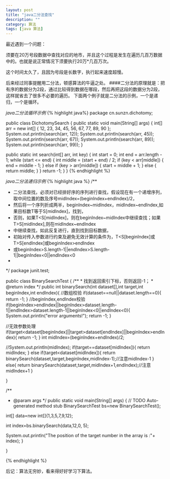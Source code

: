 ```yaml
---
layout: post
title: "java二分法查找"
description: ""
category: 算法
tags: [java 算法]
---
```



  最近遇到一个问题：

  
  须要在20万号段数据中查找对应的地市，并且这个过程是发生在遍历几百万数据中的。也就是说正常情况下须要执行20万*几百万次。


这个时间太久了，且因为号段是长数字，执行起来速度超慢。


后来经过同事提醒用二分法，顿感算法的牛逼之处。
####二分法的原理就是：把有序的数据分为2段，通过比较得到数据在哪段，然后再把这段的数据分为2段，这样就省去了很多不必要的遍历。
下面两个例子就是二分法的示例，一个是递归，一个是循环。


*java二分法循环示例*
{% highlight java%}
package cn.sunzn.dichotomy;

public class DichotomySearch {
   public static void main(String[] args) {
       int[] arr = new int[] { 12, 23, 34, 45, 56, 67, 77, 89, 90 };
       System.out.println(search(arr, 12));
       System.out.println(search(arr, 45));
       System.out.println(search(arr, 67));
       System.out.println(search(arr, 89));
       System.out.println(search(arr, 99));
   }

   public static int search(int[] arr, int key) {
       int start = 0;
       int end = arr.length - 1;
       while (start <= end) {
           int middle = (start + end) / 2;
           if (key < arr[middle]) {
               end = middle - 1;
           } else if (key > arr[middle]) {
               start = middle + 1;
           } else {
               return middle;
           }
       }
       return -1;
   }
}
{% endhighlight %}


*java二分法递归示例*
{% highlight java %}
/**
 * 二分法查找，必须对已经排好序的序列进行查找，假设现在有一个递增序列，取中间位置的数及序号midIndex=(beginIndex+endIndex)/2，
 * 然后将一个序列折成两半，beginIndex~midIndex，midIndex~endIndex,如果目标数T等于S[midIndex]，找到，
 * 否则，如果T<S[midIndex]，则在beginIndex~midIndex中继续查找；如果T>S[midIndex],则在midIndex~endIndex
 * 中继续查找，如此反复进行，直到找到目标数据，
 * 初始对传入参数进行约束及避免无效计算的条件为，T<S[beginIndex]或T>S[endIndex]或beginIndex>endIndex
 * 或beginIndex>S.length-1||endIndex>S.length-1||beginIndex<0||endIndex<0
 *
 */
package junit.test;

public class BinarySearchTest {
    /**
     * 找到返回索引下标，否则返回-1；
     * @return index
     */
 public int binarySearch(int dataset[],int target,int beginIndex,int endIndex){
  //数组校验
  if(dataset==null||dataset.length==0){
	  return -1;
  }
  //beginIndex,endIndex校验
  if(beginIndex>endIndex||beginIndex>dataset.length-1||endIndex>dataset.length-1||beginIndex<0||endIndex<0){
   System.out.println("error arguments!");
   return -1;
  }
  
  //无效参数处理
  if(target<dataset[beginIndex]||target>dataset[endIndex]||beginIndex>endIndex){
   return -1;
  }
  int midIndex=(beginIndex+endIndex)/2;
  
  //System.out.println(midIndex);
  if(target==dataset[midIndex]){
   return midIndex;
  }
  else if(target<dataset[midIndex]){
   return binarySearch(dataset,target,beginIndex,midIndex-1);//注意midIndex-1
  }
  else{
   return binarySearch(dataset,target,midIndex+1,endIndex);//注意midIndex+1
  }
  
 }
 
 /**
  * @param args
  */
 public static void main(String[] args) {
  // TODO Auto-generated method stub
  BinarySearchTest bs=new BinarySearchTest();
  
  int[] data=new int[]{1,3,5,7,9,12};
  
  int index=bs.binarySearch(data,12,0, 5);
  
  System.out.println("The position of the target number in the array is :"+ index);
 }

}



{% endhighlight %}




后记：算法无穷妙，看来得好好学习下算法。